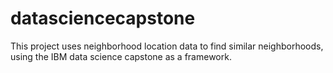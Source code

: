 # datasciencecapstone
This project uses neighborhood location data to find similar neighborhoods, using the IBM data science capstone as a framework.
